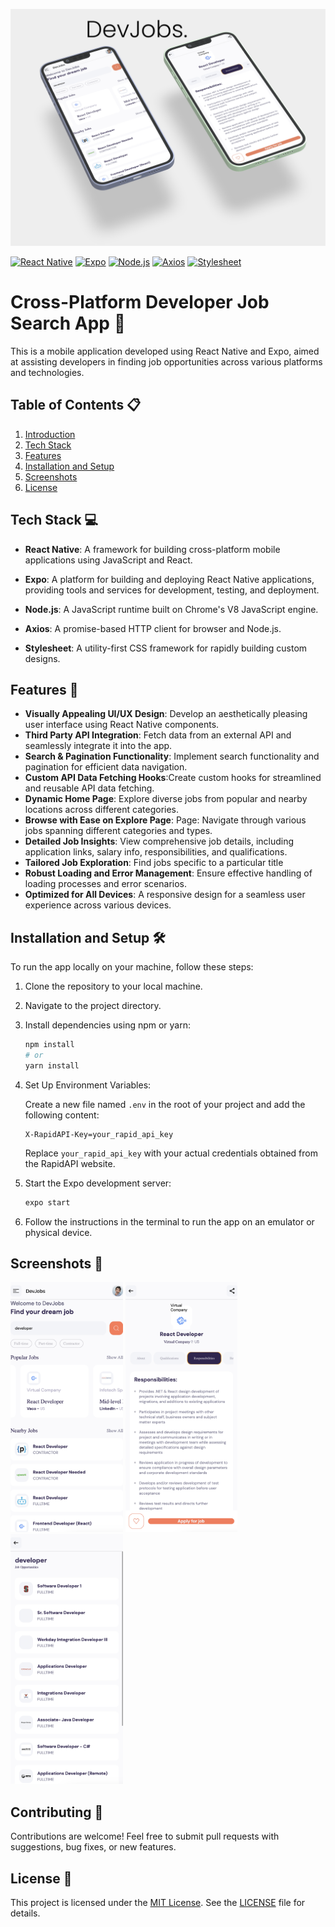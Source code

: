   <img src="/screenshots/img11.png"></img>

[![React Native](https://img.shields.io/badge/React%20Native-17.0.2-blue.svg)](https://reactnative.dev/)
[![Expo](https://img.shields.io/badge/Expo-43.0.0-lightgrey.svg)](https://expo.dev/)
[![Node.js](https://img.shields.io/badge/Node.js-14.17.0-green.svg)](https://nodejs.org/)
[![Axios](https://img.shields.io/badge/Axios-0.22.0-yellow.svg)](https://axios-http.com/)
[![Stylesheet](https://img.shields.io/badge/Stylesheet-1.2.0-orange.svg)](https://www.npmjs.com/package/stylesheet)


# Cross-Platform Developer Job Search App 📱

This is a mobile application developed using React Native and Expo, aimed at assisting developers in finding job opportunities across various platforms and technologies.

## Table of Contents 📋

1. [Introduction](#Cross-Platform-Developer-Job-Search-App)
2. [Tech Stack](#tech-stack)
3. [Features](#features)
4. [Installation and Setup](#Installation-and-Setupt)
5. [Screenshots](#Screenshots)
6. [License](#License)

## Tech Stack 💻

- **React Native**: A framework for building cross-platform mobile applications using JavaScript and React.
  
- **Expo**: A platform for building and deploying React Native applications, providing tools and services for development, testing, and deployment.

- **Node.js**: A JavaScript runtime built on Chrome's V8 JavaScript engine.

- **Axios**: A promise-based HTTP client for browser and Node.js.

- **Stylesheet**: A utility-first CSS framework for rapidly building custom designs.

## Features 🌈

 - **Visually Appealing UI/UX Design**: Develop an aesthetically pleasing user interface using React Native components.
 - **Third Party API Integration**: Fetch data from an external API and seamlessly integrate it into the app.
 -  **Search & Pagination Functionality**: Implement search functionality and pagination for efficient data navigation.
 -  **Custom API Data Fetching Hooks**:Create custom hooks for streamlined and reusable API data fetching.
 -  **Dynamic Home Page**: Explore diverse jobs from popular and nearby locations across different categories.
 -  **Browse with Ease on Explore Page**: Page: Navigate through various jobs spanning different categories and types.
 -  **Detailed Job Insights**: View comprehensive job details, including application links, salary info, responsibilities, and qualifications.
 -  **Tailored Job Exploration**: Find jobs specific to a particular title
 -  **Robust Loading and Error Management**: Ensure effective handling of loading processes and error scenarios.
 -  **Optimized for All Devices**: A responsive design for a seamless user experience across various devices.
    
## Installation and Setup 🛠️

To run the app locally on your machine, follow these steps:

1. Clone the repository to your local machine.
   
2. Navigate to the project directory.

3. Install dependencies using npm or yarn:

   ```bash
   npm install
   # or
   yarn install
   ```

4. Set Up Environment Variables:

   Create a new file named `.env` in the root of your project and add the following content:

   ```env
   X-RapidAPI-Key=your_rapid_api_key
   ```

   Replace `your_rapid_api_key` with your actual credentials obtained from the RapidAPI website.

5. Start the Expo development server:

   ```bash
   expo start
   ```

6. Follow the instructions in the terminal to run the app on an emulator or physical device.

## Screenshots 📸

<div align="left">
  <img src="/screenshots/img2.png" height="400px"</img>
  <img src="/screenshots/img1.png" height="400px"</img>
  <img src="/screenshots/img3.png" height="400px"</img>
</div>

## Contributing 🤝

Contributions are welcome! Feel free to submit pull requests with suggestions, bug fixes, or new features.

## License 📄

This project is licensed under the [MIT License](https://opensource.org/licenses/MIT). See the [LICENSE](LICENSE) file for details.

